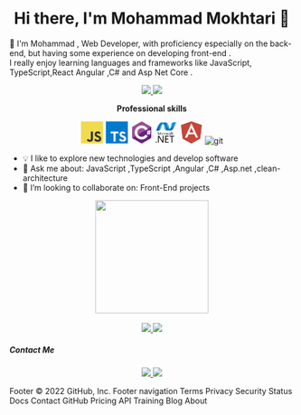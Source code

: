 

<!-- Intro -->

<h1 align="center">Hi there, I'm Mohammad Mokhtari 👋</h1>
 <p> 🌱
  I'm Mohammad , Web Developer, with proficiency especially on the back-end, but having some experience on developing front-end . <br> I really enjoy learning languages and   frameworks like JavaScript, TypeScript,React Angular ,C# and Asp Net Core .
 </p>

<!-- Socials --> 

<p align="center">
  
<a href="https://www.linkedin.com/in/mohammadmokhtari/" target="blank">
  <img src="https://camo.githubusercontent.com/162001cc0747178f47ced6e40de0cd16e375beb9b5fbca4ea3d520ecca78cd85/68747470733a2f2f696d672e69636f6e73382e636f6d2f666c75656e742f34382f3030303030302f6c696e6b6564696e2e706e67" style="height: 3rem"/>
  </a>


<a href="https://twitter.com/MMokhtari86" target="blank">
<img src="https://camo.githubusercontent.com/935991993635cd0e6398dd4368b13949a1bac7853b6361bd8d44bf95641f986a/68747470733a2f2f696d672e69636f6e73382e636f6d2f666c75656e742f34382f3030303030302f747769747465722e706e67" style="height: 3rem"/>
</a>

</p>

<!-- Tech Stack --> 

<p>
<p align="Center"><strong>Professional skills</strong></p>
</p>  
<p align="center">
<img src="https://raw.githubusercontent.com/devicons/devicon/master/icons/javascript/javascript-original.svg" alt="javascript" width="40" height="40"  />
<img src="https://raw.githubusercontent.com/devicons/devicon/master/icons/typescript/typescript-original.svg" alt="typescript" width="40" height="40"/>
<img src="https://raw.githubusercontent.com/devicons/devicon/master/icons/csharp/csharp-original.svg" alt="csharp" width="40" height="40"  />
<img src="https://raw.githubusercontent.com/devicons/devicon/master/icons/dot-net/dot-net-original-wordmark.svg" alt="dotnet" width="40" height="40" />
<img src="https://raw.githubusercontent.com/devicons/devicon/master/icons/angularjs/angularjs-plain.svg" alt="angular" width="40" height="40"/>
<img src="https://camo.githubusercontent.com/fbfcb9e3dc648adc93bef37c718db16c52f617ad055a26de6dc3c21865c3321d/68747470733a2f2f7777772e766563746f726c6f676f2e7a6f6e652f6c6f676f732f6769742d73636d2f6769742d73636d2d69636f6e2e737667" alt="git" width="40" height="40"/>
</div>


 </p>

<!-- Catto gifs -->

<ul dir="auto">
<li><g-emoji class="g-emoji" alias="dancers" fallback-src="https://github.githubassets.com/images/icons/emoji/unicode/1f46f.png">💡</g-emoji> I like to explore new technologies and develop software</li>
<li><g-emoji class="g-emoji" alias="speech_balloon" fallback-src="https://github.githubassets.com/images/icons/emoji/unicode/1f4ac.png">💬</g-emoji> Ask me about: JavaScript ,TypeScript ,Angular ,C# ,Asp.net ,clean-architecture </li>
<li><g-emoji class="g-emoji" alias="dancers" fallback-src="https://github.githubassets.com/images/icons/emoji/unicode/1f46f.png">👯</g-emoji> I’m looking to collaborate on: Front-End projects
</li>
</ul>


<div align="center">
    <img src="https://media.giphy.com/media/HwBlFQZFcAoUcPHZdX/giphy.gif" width="200" height="200"/>
</div>

<p align="center">
<a href="https://github.com/MohammadMokhtarii">
  <img height="180em" src="https://github-readme-stats-eight-theta.vercel.app/api?username=MohammadMokhtarii&show_icons=true&theme=algolia&include_all_commits=true&count_private=true"/>
 </a>
   <img height="180em" src="https://github-readme-stats.vercel.app/api?username=mohammadmokhtarii&show_icons=true&theme=gotham"/>
</p>




##### Contact Me
<p align="center">
<a href="https://www.instagram.com/_.mohammad.mokhtari._/">
<img src="https://img.shields.io/badge/-@mohammadmokhtarii8-E4405F?style=flat&logo=Instagram&logoColor=white"/>
</a>
<a href="mailto:mohammad.mokhtari86@gmail.com"><img src="https://img.shields.io/badge/-mohammad.mokhtari86@gmail.com-D14836?style=flat&logo=Gmail&logoColor=white"/>
</a>
</p>






Footer
© 2022 GitHub, Inc.
Footer navigation
Terms
Privacy
Security
Status
Docs
Contact GitHub
Pricing
API
Training
Blog
About
